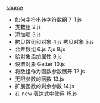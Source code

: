 [source](https://juejin.cn/post/6918899179192320007)

- 如何字符串转字符数组？
  1.js
- 类数组
  2.js
- 添加项
  3.js
- 拷贝数组和对象
  4.js
  拷贝对象 5.js
- 合并数组 6.js 7.js 8.js
- 给对象添加属性 9.js
- 设置对象 Getter 10.js
- 将数组作为函数参数展开 12.js
- 无限参数的函数 13.js
- 扩展函数的剩余参数 14.js
- 在 new 表达式中使用 15.js
